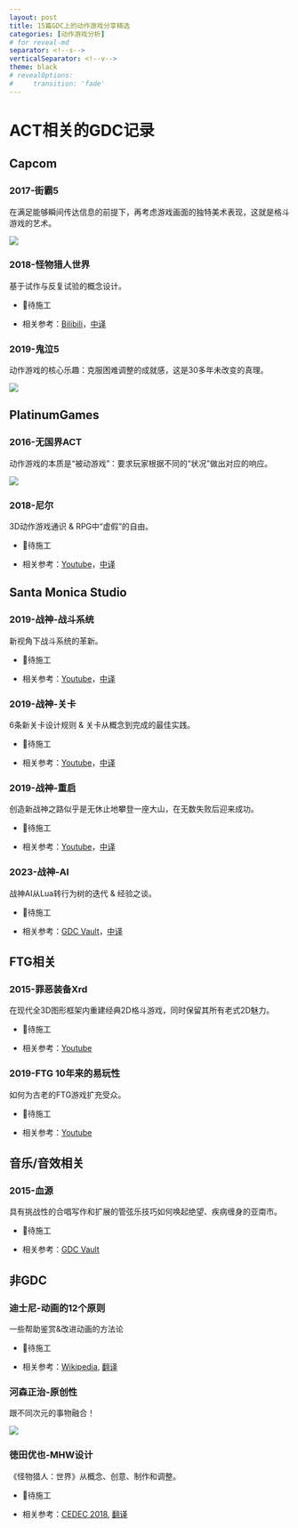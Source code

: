 ```yaml
---
layout: post
title: 15篇GDC上的动作游戏分享精选
categories: [动作游戏分析]
# for reveal-md
separator: <!--s-->
verticalSeparator: <!--v-->
theme: black
# revealOptions:
#     transition: 'fade'
---
```


# ACT相关的GDC记录

<!--s-->

## Capcom


<!--v-->

### 2017-街霸5

在满足能够瞬间传达信息的前提下，再考虑游戏画面的独特美术表现，这就是格斗游戏的艺术。

![](/assets/img/skill/GDC/1.png)


<!--v-->


### 2018-怪物猎人世界

基于试作与反复试验的概念设计。

+ 🚧待施工

+ 相关参考：[Bilibili](https://www.bilibili.com/video/BV1vW411u7NN)，[中译](https://www.gcores.com/videos/174499)


<!--v-->

### 2019-鬼泣5

动作游戏的核心乐趣：克服困难调整的成就感，这是30多年未改变的真理。

![](/assets/img/skill/GDC/2.png)


<!--s-->

## PlatinumGames

<!--v-->

### 2016-无国界ACT

动作游戏的本质是“被动游戏”：要求玩家根据不同的“状况”做出对应的响应。

![](/assets/img/skill/GDC/3.png)


<!--v-->

### 2018-尼尔

3D动作游戏通识 & RPG中“虚假”的自由。

+ 🚧待施工

+ 相关参考：[Youtube](https://www.youtube.com/watch?v=jKbH9i5axxU)，[中译](https://www.bilibili.com/read/cv3530623/)


<!--s-->

<!-- ## KOEI TECMO -->


<!--v-->

<!-- ### 2017-仁王

从测试中调整游戏。

+ 🚧待施工

+ 相关参考：[Youtube](https://www.youtube.com/watch?v=bqCSzO15VME) -->


<!--s-->

<!-- ## Nintendo -->


<!--v-->

<!-- ### 1999-宫本茂

游戏是一个更大、更广阔的世界的一部分。

+ 🚧待施工

+ 相关参考：[Youtube](https://www.youtube.com/watch?v=a9DlhDRZ0yA) -->

<!--v-->

<!-- ### 2005-岩田聪

玩家之心

+ 🚧待施工

+ 相关参考：[Youtube](https://www.youtube.com/watch?v=RMrj8gdUfCU)，[中译](https://www.bilibili.com/video/BV1FA41147j7) -->


<!--v-->

<!-- ### 2017-Zelda:BotW

勇气三角，革新玩法；智慧三角，想法落地；力量三角，美学统一。

+ 🚧待施工

+ 相关参考：[Youtube](https://www.youtube.com/watch?v=QyMsF31NdNc)，[中译](https://cowlevel.net/article/2091350)，[中译2](http://www.gamelook.com.cn/2022/12/504104) -->


<!--s-->
## Santa Monica Studio


<!--v-->

### 2019-战神-战斗系统

新视角下战斗系统的革新。

+ 🚧待施工

+ 相关参考：[Youtube](https://www.youtube.com/watch?v=hE5tWF-Ou2k)，[中译](https://indienova.com/indie-game-development/evolving-combat-in-god-of-war-for-a-new-perspective/)


<!--v-->

### 2019-战神-关卡

6条新关卡设计规则 & 关卡从概念到完成的最佳实践。

+ 🚧待施工

+ 相关参考：[Youtube](https://www.youtube.com/watch?v=eSB29qx6sWw)，[中译](http://www.gamelook.com.cn/2021/06/445171)

<!--v-->

### 2019-战神-重启

创造新战神之路似乎是无休止地攀登一座大山，在无数失败后迎来成功。

+ 🚧待施工

+ 相关参考：[Youtube](https://www.youtube.com/watch?v=aIb-Lt7WX_s)，[中译](https://www.bilibili.com/video/av50616216)


<!--v-->

### 2023-战神-AI

战神AI从Lua转行为树的迭代 & 经验之谈。

+ 🚧待施工

+ 相关参考：[GDC Vault](https://www.gdcvault.com/play/1029286/Preparing-AI-Systems-for-God)，[中译](https://zhuanlan.zhihu.com/p/627081489)

<!--s-->


## FTG相关


<!--v-->

<!-- ### 2014-骷髅女孩

如何在2D游戏中获得最清晰、最流畅的动画并使其与游戏玩法配合。

+ 🚧待施工

+ 相关参考：[Youtube](https://www.youtube.com/watch?v=bqCSzO15VME) -->

<!--v-->

<!-- ### 2015-骷髅女孩

2D传统动画演示，Skullgirls的动画制作方式。

+ 🚧待施工

+ 相关参考：[Youtube](https://www.youtube.com/watch?v=z-5djm1pRpU) -->


<!--v-->

### 2015-罪恶装备Xrd

在现代全3D图形框架内重建经典2D格斗游戏，同时保留其所有老式2D魅力。

+ 🚧待施工

+ 相关参考：[Youtube](https://www.youtube.com/watch?v=yhGjCzxJV3E)


<!--v-->

### 2019-FTG 10年来的易玩性

如何为古老的FTG游戏扩充受众。

+ 🚧待施工

+ 相关参考：[Youtube](https://www.youtube.com/watch?v=yhGjCzxJV3E)


<!--s-->


## 音乐/音效相关


<!--v-->

### 2015-血源

具有挑战性的合唱写作和扩展的管弦乐技巧如何唤起绝望、疾病缠身的亚南市。

+ 🚧待施工

+ 相关参考：[GDC Vault](https://gdcvault.com/play/1023339/The-Gothic-Horror-Music-of)


<!--s-->
## 非GDC


<!--v-->

### 迪士尼-动画的12个原则

一些帮助鉴赏&改进动画的方法论

+ 🚧待施工

+ 相关参考：[Wikipedia](https://en.wikipedia.org/wiki/Twelve_basic_principles_of_animation), [翻译](https://www.bloopanimation.com/zh/the-12-principles-of-animation/)


<!--v-->

### 河森正治-原创性

跟不同次元的事物融合！

![](/assets/img/skill/GDC/4.png)


<!--v-->

### 徳田优也-MHW设计

《怪物猎人：世界》从概念、创意、制作和调整。

+ 🚧待施工

+ 相关参考：[CEDEC 2018](https://cedil.cesa.or.jp/cedil_sessions/view/1942), [翻译](https://www.bilibili.com/video/BV1LM4y1n7Pd)
